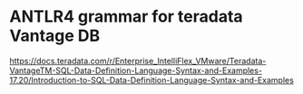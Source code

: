 # ANTLR4 grammar for teradata Vantage DB

https://docs.teradata.com/r/Enterprise_IntelliFlex_VMware/Teradata-VantageTM-SQL-Data-Definition-Language-Syntax-and-Examples-17.20/Introduction-to-SQL-Data-Definition-Language-Syntax-and-Examples
